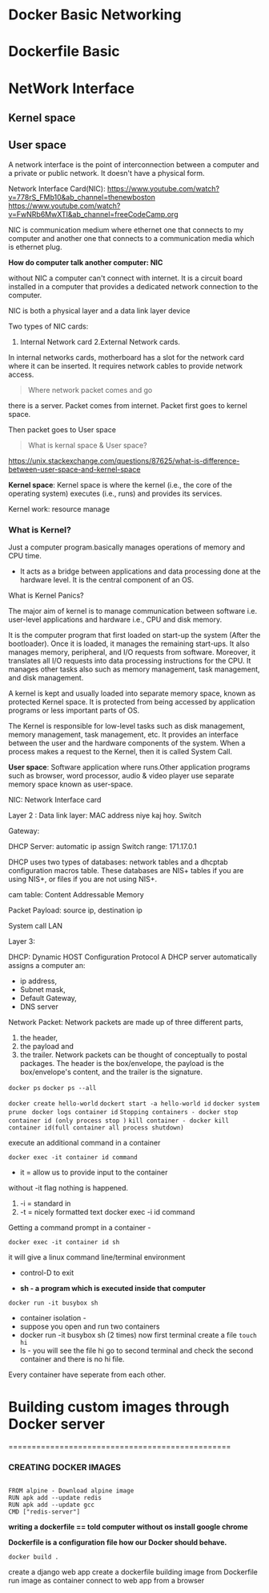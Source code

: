 # Docker Basic Networking 
# Dockerfile Basic

# NetWork Interface 
## Kernel space
## User space



A network interface is the point of interconnection between a computer and a private or public network. It doesn't have a physical form.

Network Interface Card(NIC):
https://www.youtube.com/watch?v=778rS_FMb10&ab_channel=thenewboston
https://www.youtube.com/watch?v=FwNRb6MwXTI&ab_channel=freeCodeCamp.org

NIC is communication medium where ethernet one that connects to my computer and another one that connects to a communication media which is ethernet plug. 

**How do computer talk another computer: NIC**

without NIC a computer can't connect with internet. It is a circuit board installed in a computer that provides a dedicated network connection to the computer.

NIC is both a physical layer and a data link layer device

Two types of NIC cards:
1. Internal Network card 2.External Network cards.

In internal networks cards, motherboard has a slot for the network card where it can be inserted. It requires network cables to provide network access.

> Where network packet comes and go

there is a server. Packet comes from internet. Packet first goes to kernel space.

Then packet goes to User space

> What is kernal space & User space?

https://unix.stackexchange.com/questions/87625/what-is-difference-between-user-space-and-kernel-space

**Kernel space**: Kernel space is where the kernel (i.e., the core of the operating system) executes (i.e., runs) and provides its services.


Kernel work: resource manage 
### What is Kernel?
Just a computer program.basically manages operations of memory and CPU time.

- It acts as a bridge between applications and data processing done at the hardware level. It is the central component of an OS.

What is Kernel Panics?




The major aim of kernel is to manage communication between software i.e. user-level applications and hardware i.e., CPU and disk memory.

It is the computer program that first loaded on start-up the system (After the bootloader). Once it is loaded, it manages the remaining start-ups. It also manages memory, peripheral, and I/O requests from software. Moreover, it translates all I/O requests into data processing instructions for the CPU. It manages other tasks also such as memory management, task management, and disk management.

A kernel is kept and usually loaded into separate memory space, known as protected Kernel space. It is protected from being accessed by application programs or less important parts of OS.



The Kernel is responsible for low-level tasks such as disk management, memory management, task management, etc. It provides an interface between the user and the hardware components of the system. When a process makes a request to the Kernel, then it is called System Call.


**User space**: Software application where runs.Other application programs such as browser, word processor, audio & video player use separate memory space known as user-space.

NIC: Network Interface card

Layer 2 : Data link layer: MAC address niye kaj hoy. Switch

Gateway:

DHCP Server: automatic ip assign
Switch range: 171.17.0.1

DHCP uses two types of databases: network tables and a dhcptab configuration macros table. These databases are NIS+ tables if you are using NIS+, or files if you are not using NIS+.

cam table: Content Addressable Memory 

Packet Payload: 
source ip, destination ip

System call
LAN


Layer 3: 



DHCP: Dynamic HOST Configuration Protocol
A DHCP server automatically assigns a computer an:
- ip address, 
- Subnet mask,
- Default Gateway,
- DNS server

Network Packet:
Network packets are made up of three different parts, 
1. the header, 
2. the payload and 
3. the trailer. 
Network packets can be thought of conceptually to postal packages. The header is the box/envelope, the payload is the box/envelope's content, and the trailer is the signature.


`docker ps`
`docker ps --all` 

`docker create hello-world`
`dockert start -a hello-world id`
`docker system prune `
`docker logs container id` 
`Stopping containers - docker stop container id (only process stop )`
`kill container - docker kill container id(full container all process shutdown)`

execute an additional command in a container 

`docker exec -it container id command `

- it = allow us to provide input to the container

without -it flag nothing is happened.
1. -i = standard in 
2. -t = nicely formatted text 
docker exec -i id command 

Getting a command prompt in a container - 

`docker exec -it container id sh`

it will give a linux command line/terminal environment
- control-D to exit

- **sh - a program which is executed inside that computer**

`docker run -it busybox sh`

- container isolation -
- suppose you open and run two containers
- docker run -it busybox sh (2 times)
now first terminal create a file 
`touch hi`
- ls - you will see the file hi
go to second terminal and check the second container and 
there is no hi file.

Every container have seperate from each other.

# Building custom images through Docker server
================================================
### CREATING DOCKER IMAGES 
<code>
FROM alpine - Download alpine image
RUN apk add --update redis
RUN apk add --update gcc
CMD ["redis-server"]
</code>

**writing a dockerfile == told computer without os install google chrome**

**Dockerfile is a configuration file how our Docker should behave.**

`docker build .`


create a django web app
create a dockerfile
building image from Dockerfile
run image as container 
connect to web app from a browser

